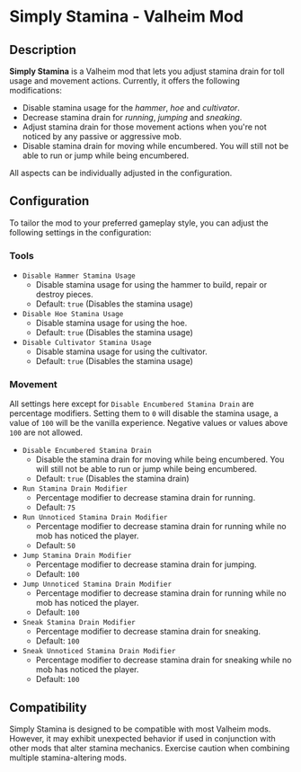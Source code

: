 ﻿# Simply Stamina - Valheim Mod

## Description

**Simply Stamina** is a Valheim mod that lets you adjust stamina drain for toll usage and movement actions.
Currently, it offers the following modifications:
- Disable stamina usage for the *hammer*, *hoe* and *cultivator*.
- Decrease stamina drain for *running*, *jumping* and *sneaking*.
- Adjust stamina drain for those movement actions when you're not noticed by any passive or aggressive mob.
- Disable stamina drain for moving while encumbered. You will still not be able to run or jump while being encumbered.

All aspects can be individually adjusted in the configuration.

## Configuration

To tailor the mod to your preferred gameplay style, you can adjust the following settings in the configuration:

### Tools

- `Disable Hammer Stamina Usage`
    - Disable stamina usage for using the hammer to build, repair or destroy pieces.
    - Default: `true` (Disables the stamina usage)
- `Disable Hoe Stamina Usage`
    - Disable stamina usage for using the hoe.
    - Default: `true` (Disables the stamina usage)
- `Disable Cultivator Stamina Usage`
    - Disable stamina usage for using the cultivator.
    - Default: `true` (Disables the stamina usage)

### Movement

All settings here except for `Disable Encumbered Stamina Drain` are percentage modifiers. Setting them to `0` will disable the stamina usage, a value of `100` will be the vanilla experience.
Negative values or values above `100` are not allowed.

- `Disable Encumbered Stamina Drain`
    - Disable the stamina drain for moving while being encumbered. You will still not be able to run or jump while being encumbered.
    - Default: `true` (Disables the stamina drain)
- `Run Stamina Drain Modifier`
    - Percentage modifier to decrease stamina drain for running.
    - Default: `75`
- `Run Unnoticed Stamina Drain Modifier`
    - Percentage modifier to decrease stamina drain for running while no mob has noticed the player.
    - Default: `50`
- `Jump Stamina Drain Modifier`
    - Percentage modifier to decrease stamina drain for jumping.
    - Default: `100`
- `Jump Unnoticed Stamina Drain Modifier`
    - Percentage modifier to decrease stamina drain for running while no mob has noticed the player.
    - Default: `100`
- `Sneak Stamina Drain Modifier`
    - Percentage modifier to decrease stamina drain for sneaking.
    - Default: `100`
- `Sneak Unnoticed Stamina Drain Modifier`
    - Percentage modifier to decrease stamina drain for sneaking while no mob has noticed the player.
    - Default: `100`

## Compatibility

Simply Stamina is designed to be compatible with most Valheim mods. However, it may exhibit unexpected behavior if used in conjunction with other mods that alter stamina mechanics. Exercise caution when combining multiple stamina-altering mods.